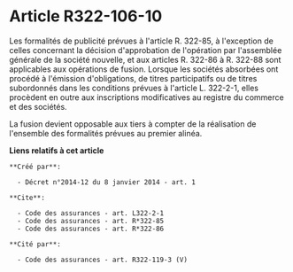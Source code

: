 # Article R322-106-10

Les formalités de publicité prévues à l'article R. 322-85, à l'exception de celles concernant la décision d'approbation de
l'opération par l'assemblée générale de la société nouvelle, et aux articles R. 322-86 à R. 322-88 sont applicables aux
opérations de fusion. Lorsque les sociétés absorbées ont procédé à l'émission d'obligations, de titres participatifs ou de
titres subordonnés dans les conditions prévues à l'article L. 322-2-1, elles procèdent en outre aux inscriptions
modificatives au registre du commerce et des sociétés. 

La fusion devient opposable aux tiers à compter de la réalisation de l'ensemble des formalités prévues au premier alinéa.

**Liens relatifs à cet article**

	**Créé par**:

	  - Décret n°2014-12 du 8 janvier 2014 - art. 1

	**Cite**:

	  - Code des assurances - art. L322-2-1
	  - Code des assurances - art. R*322-85
	  - Code des assurances - art. R*322-86

	**Cité par**:

	  - Code des assurances - art. R322-119-3 (V)
